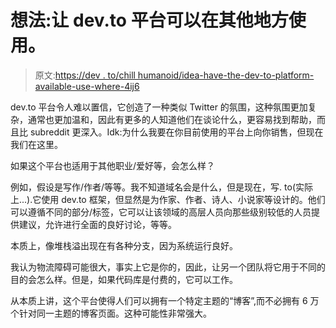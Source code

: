 # 想法:让 dev.to 平台可以在其他地方使用。

> 原文:[https://dev . to/chill humanoid/idea-have-the-dev-to-platform-available-use-where-4ij6](https://dev.to/chillhumanoid/idea-have-the-dev-to-platform-available-for-use-elsewhere-4ij6)

dev.to 平台令人难以置信，它创造了一种类似 Twitter 的氛围，这种氛围更加复杂，通常也更加温和，因此有更多的人知道他们在谈论什么，更容易找到帮助，而且比 subreddit 更深入。Idk:为什么我要在你目前使用的平台上向你销售，但现在我们在这里。

如果这个平台也适用于其他职业/爱好等，会怎么样？

例如，假设是写作/作者/等等。我不知道域名会是什么，但是现在，写. to(实际上...).它使用 dev.to 框架，但显然是为作家、作者、诗人、小说家等设计的。他们可以遵循不同的部分/标签，它可以让该领域的高层人员向那些级别较低的人员提供建议，允许进行全面的良好讨论，等等。

本质上，像堆栈溢出现在有各种分支，因为系统运行良好。

我认为物流障碍可能很大，事实上它是你的，因此，让另一个团队将它用于不同的目的会怎么样。但是，如果代码库是付费的，它可以工作。

从本质上讲，这个平台使得人们可以拥有一个特定主题的“博客”,而不必拥有 6 万个针对同一主题的博客页面。这种可能性非常强大。